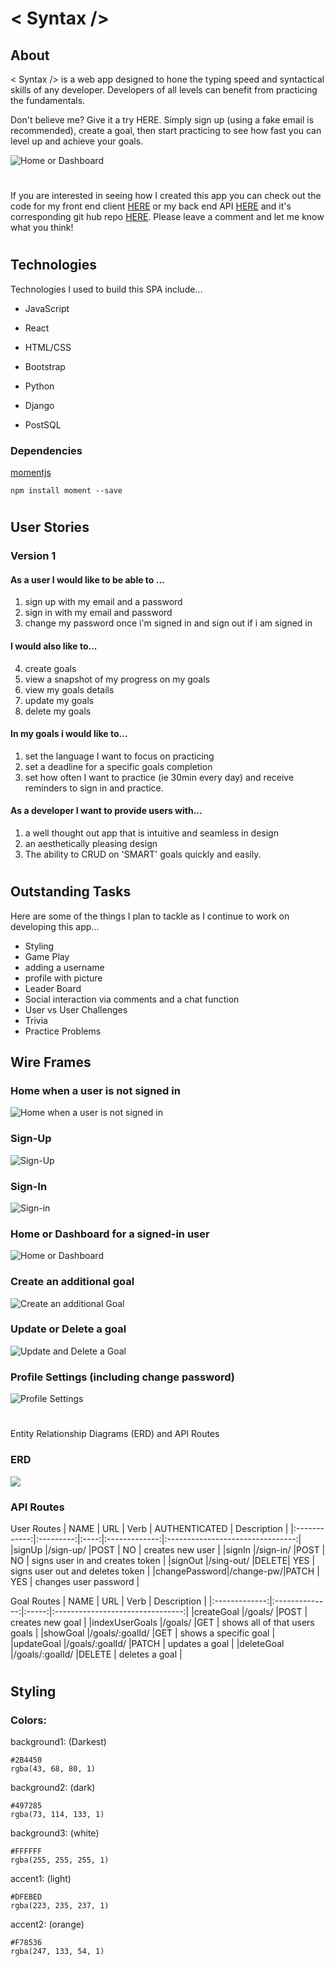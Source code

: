 # < Syntax />

## About

< Syntax /> is a web app designed to hone the typing speed and syntactical skills of any developer. Developers of all levels can benefit from practicing the fundamentals. 

Don't believe me? Give it a try HERE. Simply sign up (using a fake email is recommended), create a goal, then start practicing to see how fast you can level up and achieve your goals.

![Home or Dashboard](public/images/screenshot.png)

#

If you are interested in seeing how I created this app you can check out the code for my front end client [HERE](https://github.com/CaldoNic7/Syntax-Client/tree/dev) or my back end API [HERE](https://syntax-typing-practice.herokuapp.com/) and it's corresponding git hub repo [HERE](https://github.com/CaldoNic7/Syntax-back-end). Please leave a comment and let me know what you think!

#
## Technologies

Technologies I used to build this SPA include...

 + JavaScript

 + React

 + HTML/CSS

 + Bootstrap

 + Python

 + Django

 + PostSQL

### Dependencies

[momentjs](https://momentjs.com/)
```
npm install moment --save
```

#

## User Stories
### Version 1
#### As a user I would like to be able to ...

1. sign up with my email and a password
2. sign in with my email and password
3. change my password once i'm signed in
    and sign out if i am signed in
#### I would also like to...
4. create goals
5. view a snapshot of my progress on my goals
6. view my goals details
7. update my goals
8. delete my goals
#### In my goals i would like to...
1. set the language I want to focus on practicing
2. set a deadline for a specific goals completion
3. set how often I want to practice (ie 30min every day)
    and receive reminders to sign in and practice.

#### As a developer I want to provide users with...

1. a well thought out app that is intuitive and seamless in design
2. an aesthetically pleasing design
3. The ability to CRUD on 'SMART' goals quickly and easily.

#
## Outstanding Tasks
Here are some of the things I plan to tackle as I continue to work on developing this app...
  * Styling
  * Game Play
  * adding a username
  * profile with picture
  * Leader Board
  * Social interaction via comments and a chat function
  * User vs User Challenges
  * Trivia
  * Practice Problems
  
## Wire Frames
### Home when a user is not signed in

![Home when a user is not signed in](public/images/1-signed-out-home.png)

### Sign-Up

![Sign-Up](public/images/2-sign-up.png)

### Sign-In

![Sign-in](public/images/3-sign-in.png)

### Home or Dashboard for a signed-in user

![Home or Dashboard](public/images/4-dashboard.png)

### Create an additional goal

![Create an additional Goal](public/images/5-create-new-goal.png)

### Update or Delete a goal

![Update and Delete a Goal](public/images/6-update-goal.png)

### Profile Settings (including change password)

![Profile Settings](public/images/7-profile.png)

#

Entity Relationship Diagrams (ERD) and API Routes
### ERD
![](public/images/ERD.png)
### API Routes

User Routes
| NAME         | URL       | Verb | AUTHENTICATED |          Description             |
|:------------:|:---------:|:----:|:-------------:|:--------------------------------:|
|signUp        |/sign-up/  |POST  |      NO       | creates new user                 |
|signIn        |/sign-in/  |POST  |      NO       | signs user in and creates token  |
|signOut       |/sing-out/ |DELETE|      YES      | signs user out and deletes token |
|changePassword|/change-pw/|PATCH |      YES      | changes user password            | 

Goal Routes
| NAME          | URL            | Verb  |          Description             |
|:-------------:|:--------------:|:-----:|:--------------------------------:|
|createGoal     |/goals/         |POST   | creates new goal                 |
|indexUserGoals |/goals/         |GET    | shows all of that users goals    |
|showGoal       |/goals/:goalId/ |GET    | shows a specific goal            |
|updateGoal     |/goals/:goalId/ |PATCH  | updates a goal                   | 
|deleteGoal     |/goals/:goalId/ |DELETE | deletes a goal                   | 

#

## Styling

### Colors:

background1:  (Darkest)
```
#2B4450
rgba(43, 68, 80, 1)
```
background2: (dark)
```
#497285
rgba(73, 114, 133, 1)

```
background3: (white)
```
#FFFFFF
rgba(255, 255, 255, 1)
```
accent1: (light)
```
#DFEBED
rgba(223, 235, 237, 1)
```
accent2: (orange)
```
#F78536
rgba(247, 133, 54, 1)
